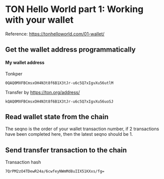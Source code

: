 # TON Hello World part 1: Working with your wallet

Reference: https://tonhelloworld.com/01-wallet/

## Get the wallet address programmatically

#### My wallet address

Tonkper

```
0QAQ0MXFBCmsxOH4N3t8f6B1X3tJr-u6c5Q7xIgvXu56utlM
```

Transfer by https://ton.org/address/

```
kQAQ0MXFBCmsxOH4N3t8f6B1X3tJr-u6c5Q7xIgvXu56uoSJ
```

## Read wallet state from the chain

The seqno is the order of your wallet transaction number, if 2 transactions have been completed here, then the latest seqno should be 1.

## Send transfer transaction to the chain

Transaction hash

```
7QrPM2zO4TDewR24a/6cwfeyNWmMd8uIIX51KXxs/fg=
```
